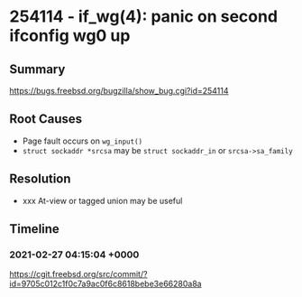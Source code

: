# 254114 - if_wg(4): panic on second ifconfig wg0 up 

## Summary

https://bugs.freebsd.org/bugzilla/show_bug.cgi?id=254114

## Root Causes

* Page fault occurs on `wg_input()`
* `struct sockaddr *srcsa` may be `struct sockaddr_in` or `srcsa->sa_family`

## Resolution

* xxx At-view or tagged union may be useful

## Timeline

### 2021-02-27 04:15:04 +0000

https://cgit.freebsd.org/src/commit/?id=9705c012c1f0c7a9ac0f6c8618bebe3e66280a8a
